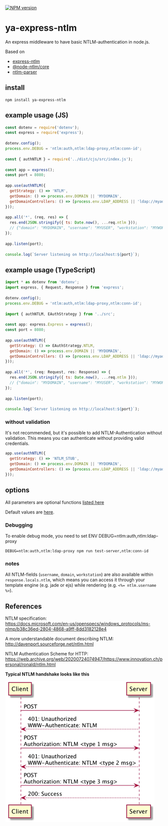 [![NPM version](https://img.shields.io/npm/v/ya-express-ntlm.svg?style=flat)](https://www.npmjs.com/package/ya-express-ntlm)

# ya-express-ntlm

An express middleware to have basic NTLM-authentication in node.js.


Based on 
- [express-ntlm](https://www.npmjs.com/package/express-ntlm)
- [@node-ntlm/core](https://www.npmjs.com/package/@node-ntlm/core)
- [ntlm-parser](https://www.npmjs.com/package/ntlm-parser)




## install

```shell
npm install ya-express-ntlm
```



## example usage (JS)

```js
const dotenv = require('dotenv');
const express = require('express');

dotenv.config();
process.env.DEBUG = 'ntlm:auth,ntlm:ldap-proxy,ntlm:conn-id';

const { authNTLM } = require('../dist/cjs/src/index.js');

const app = express();
const port = 8080;

app.use(authNTLM({
  getStrategy: () => 'NTLM',
  getDomain: () => process.env.DOMAIN || 'MYDOMAIN',
  getDomainControllers: () => [process.env.LDAP_ADDRESS || 'ldap://myad.example'],
}));

app.all('*', (req, res) => {
  res.end(JSON.stringify({ ts: Date.now(), ...req.ntlm }));
  // {"domain": "MYDOMAIN", "username": "MYUSER", "workstation": "MYWORKSTATION"}
});

app.listen(port);

console.log(`Server listening on http://localhost:${port}`);
```




## example usage (TypeScript)

```js
import * as dotenv from 'dotenv';
import express, { Request, Response } from 'express';

dotenv.config();
process.env.DEBUG = 'ntlm:auth,ntlm:ldap-proxy,ntlm:conn-id';

import { authNTLM, EAuthStrategy } from '../src';

const app: express.Express = express();
const port = 8080;

app.use(authNTLM({
  getStrategy: () => EAuthStrategy.NTLM,
  getDomain: () => process.env.DOMAIN || 'MYDOMAIN',
  getDomainControllers: () => [process.env.LDAP_ADDRESS || 'ldap://myad.example'],
}));

app.all('*', (req: Request, res: Response) => {
  res.end(JSON.stringify({ ts: Date.now(), ...req.ntlm }));
  // {"domain": "MYDOMAIN", "username": "MYUSER", "workstation": "MYWORKSTATION"}
});

app.listen(port);

console.log(`Server listening on http://localhost:${port}`);
```




### without validation

It's not recommended, but it's possible to add NTLM-Authentication without 
validation. This means you can authenticate without providing valid credentials.

```js
app.use(authNTLM({
  getStrategy: () => 'NTLM_STUB',
  getDomain: () => process.env.DOMAIN || 'MYDOMAIN',
  getDomainControllers: () => [process.env.LDAP_ADDRESS || 'ldap://myad.example'],
}));
```



## options

All parameters are optional functions [listed here](https://github.com/Bazilio-san/ya-express-ntlm/blob/master/src/interfaces.ts#L39)     


Default values are [here](https://github.com/Bazilio-san/ya-express-ntlm/blob/master/src/prepare-options.ts#L8).




### Debugging

To enable debug mode, you need to set ENV DEBUG=ntlm:auth,ntlm:ldap-proxy

```shell
DEBUG=ntlm:auth,ntlm:ldap-proxy npm run test-server,ntlm:conn-id
```




### notes

All NTLM-fields (`username`, `domain`, `workstation`) are also available within
`response.locals.ntlm`, which means you can access it through your template 
engine (e.g. jade or ejs) while rendering (e.g. `<%= ntlm.username %>`).




## References

NTLM specification:  
https://docs.microsoft.com/en-us/openspecs/windows_protocols/ms-nlmp/b38c36ed-2804-4868-a9ff-8dd3182128e4

A more understandable document describing NTLM:  
http://davenport.sourceforge.net/ntlm.html

NTLM Authentication Scheme for HTTP:  
https://web.archive.org/web/20200724074947/https://www.innovation.ch/personal/ronald/ntlm.html



**Typical NTLM handshake looks like this**

<img src="NTLM-Authorisation.png" alt="NTLM-Authorisation.png" style="zoom: 67%;" />
